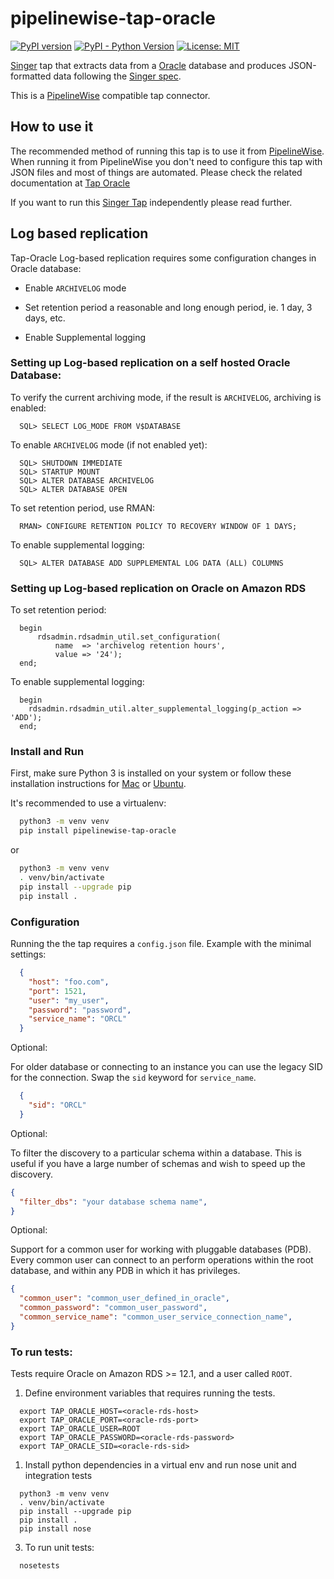# pipelinewise-tap-oracle

[![PyPI version](https://badge.fury.io/py/pipelinewise-tap-oracle.svg)](https://badge.fury.io/py/pipelinewise-tap-oracle)
[![PyPI - Python Version](https://img.shields.io/pypi/pyversions/pipelinewise-tap-oracle.svg)](https://pypi.org/project/pipelinewise-tap-oracle/)
[![License: MIT](https://img.shields.io/badge/License-GPLv3-yellow.svg)](https://opensource.org/licenses/GPL-3.0)

[Singer](https://www.singer.io/) tap that extracts data from a [Oracle](https://www.oracle.com/database/) database and produces JSON-formatted data following the [Singer spec](https://github.com/singer-io/getting-started/blob/master/docs/SPEC.md).

This is a [PipelineWise](https://transferwise.github.io/pipelinewise) compatible tap connector.

## How to use it

The recommended method of running this tap is to use it from [PipelineWise](https://transferwise.github.io/pipelinewise). When running it from PipelineWise you don't need to configure this tap with JSON files and most of things are automated. Please check the related documentation at [Tap Oracle](https://transferwise.github.io/pipelinewise/connectors/taps/oracle.html)

If you want to run this [Singer Tap](https://singer.io) independently please read further.

## Log based replication

Tap-Oracle Log-based replication requires some configuration changes in Oracle database:

* Enable `ARCHIVELOG` mode

* Set retention period a reasonable and long enough period, ie. 1 day, 3 days, etc.

* Enable Supplemental logging

### Setting up Log-based replication on a self hosted Oracle Database: 

To verify the current archiving mode, if the result is `ARCHIVELOG`, archiving is enabled:
```
  SQL> SELECT LOG_MODE FROM V$DATABASE
```

To enable `ARCHIVELOG` mode (if not enabled yet):
```
  SQL> SHUTDOWN IMMEDIATE
  SQL> STARTUP MOUNT
  SQL> ALTER DATABASE ARCHIVELOG
  SQL> ALTER DATABASE OPEN
```

To set retention period, use RMAN:
```
  RMAN> CONFIGURE RETENTION POLICY TO RECOVERY WINDOW OF 1 DAYS;
```

To enable supplemental logging:
```
  SQL> ALTER DATABASE ADD SUPPLEMENTAL LOG DATA (ALL) COLUMNS
```

### Setting up Log-based replication on Oracle on Amazon RDS

To set retention period:
```
  begin
      rdsadmin.rdsadmin_util.set_configuration(
          name  => 'archivelog retention hours',
          value => '24');
  end;
```

To enable supplemental logging:
```
  begin
    rdsadmin.rdsadmin_util.alter_supplemental_logging(p_action => 'ADD');
  end;
```

### Install and Run

First, make sure Python 3 is installed on your system or follow these
installation instructions for [Mac](http://docs.python-guide.org/en/latest/starting/install3/osx/) or
[Ubuntu](https://www.digitalocean.com/community/tutorials/how-to-install-python-3-and-set-up-a-local-programming-environment-on-ubuntu-16-04).


It's recommended to use a virtualenv:

```bash
  python3 -m venv venv
  pip install pipelinewise-tap-oracle
```

or

```bash
  python3 -m venv venv
  . venv/bin/activate
  pip install --upgrade pip
  pip install .
```

### Configuration

Running the the tap requires a `config.json` file. Example with the minimal settings:

```json
  {
    "host": "foo.com",
    "port": 1521,
    "user": "my_user",
    "password": "password",
    "service_name": "ORCL"
  }
```

Optional:

For older database or connecting to an instance you can use the legacy SID for the connection.
Swap the `sid` keyword for `service_name`.

```json
  {
    "sid": "ORCL"
  }
```

Optional:

To filter the discovery to a particular schema within a database. This is useful if you have a large number of schemas and wish to speed up the discovery.

```json
{
  "filter_dbs": "your database schema name",
}
```

Optional:

Support for a common user for working with pluggable databases (PDB). Every common user can connect to an perform operations within the root database, and within any PDB in which it has privileges.

```json
{
  "common_user": "common_user_defined_in_oracle",
  "common_password": "common_user_password",
  "common_service_name": "common_user_service_connection_name",
}
```


### To run tests:

Tests require Oracle on Amazon RDS >= 12.1, and a user called `ROOT`.

1. Define environment variables that requires running the tests.
```
  export TAP_ORACLE_HOST=<oracle-rds-host>
  export TAP_ORACLE_PORT=<oracle-rds-port>
  export TAP_ORACLE_USER=ROOT
  export TAP_ORACLE_PASSWORD=<oracle-rds-password>
  export TAP_ORACLE_SID=<oracle-rds-sid>
```

1. Install python dependencies in a virtual env and run nose unit and integration tests
```
  python3 -m venv venv
  . venv/bin/activate
  pip install --upgrade pip
  pip install .
  pip install nose
```

3. To run unit tests:
```
  nosetests
```
